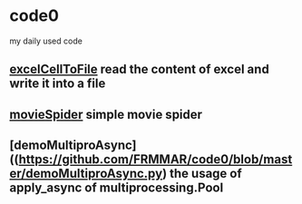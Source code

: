 # code0
my daily used code

## [excelCellToFile](https://github.com/FRMMAR/code0/blob/master/excelCellToFile.py) read the content of excel and write it into a file
## [movieSpider](https://github.com/FRMMAR/code0/blob/master/movieSpider.py) simple movie spider
## [demoMultiproAsync]((https://github.com/FRMMAR/code0/blob/master/demoMultiproAsync.py) the usage of apply_async of multiprocessing.Pool
